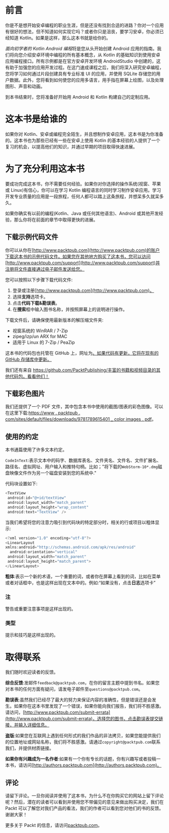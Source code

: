 # 前言

你是不是想开始安卓编程的职业生涯，但是还没有找到合适的进路？你对一个应用有很好的想法，但不知道如何实现它吗？或者你只是沮丧，要学习安卓，你必须已经知道 Kotlin。如果是这样，那么这本书就是给你的。

*面向初学者的 Kotlin Android 编程*将是您从头开始创建 Android 应用的指南。我们将向您介绍安卓环境中编程的所有基本概念，从 Kotlin 的基础知识到使用安卓应用编程接口。所有示例都是在官方安卓开发环境 AndroidStudio 中创建的，这有助于加强您的应用开发过程。在这门速成课程之后，我们将深入研究安卓编程，您将学习如何通过片段创建具有专业标准 UI 的应用，并使用 SQLite 存储您的用户数据。此外，您将看到如何使您的应用多语言，用手指在屏幕上绘图，以及处理图形、声音和动画。

到本书结束时，您将准备好开始用 Android 和 Kotlin 构建自己的定制应用。

# 这本书是给谁的

如果你对 Kotlin、安卓或编程完全陌生，并且想制作安卓应用，这本书是为你准备的。这本书也为那些已经有一些在安卓上使用 Kotlin 的基本经验的人提供了一个复习的机会，以提高他们的知识，并通过早期的项目取得快速进展。

# 为了充分利用这本书

要成功完成这本书，你不需要任何经验。如果你对你选择的操作系统(视窗、苹果或 Linux)有信心，你可以在学习 Kotlin 编程语言的同时学习制作安卓应用。学习开发专业质量的应用是一段旅程，任何人都可以踏上这条旅程，并想呆多久就呆多久。

如果你确实有以前的编程(Kotlin、Java 或任何其他语言)、Android 或其他开发经验，那么你将在前面的章节中取得更快的进展。

## 下载示例代码文件

你可以从你在[http://www.packtpub.com](http://www.packtpub.com)的账户下载这本书的示例代码文件。如果您在其他地方购买了这本书，您可以访问[http://www.packtpub.com/support](http://www.packtpub.com/support)并注册将文件直接通过电子邮件发送给您。

您可以按照以下步骤下载代码文件:

1.  登录或注册[http://www.packtpub.com](http://www.packtpub.com)。
2.  选择**支持**选项卡。
3.  点击**代码下载&勘误表**。
4.  在**搜索**框中输入图书名称，并按照屏幕上的说明进行操作。

下载文件后，请确保使用最新版本的解压缩文件夹:

*   视窗系统的 WinRAR / 7-Zip
*   zipeg/izp/un ARX for MAC
*   适用于 Linux 的 7-Zip / PeaZip

这本书的代码包也托管在 GitHub 上，网址为[。如果代码有更新，它将在现有的 GitHub 存储库中更新。](https://github.com/PacktPublishing/Android-Programming-with-Kotlin-for-Beginners)

我们还有来自 https://github.com/PacktPublishing/丰富的书籍和视频目录的其他代码包。看看他们！

## 下载彩色图片

我们还提供了一个 PDF 文件，其中包含本书中使用的截图/图表的彩色图像。可以在这里下载:[https://www . packtpub . com/sites/default/files/downloads/9781789615401 _ color images . pdf](_ColorImages.pdf)。

## 使用的约定

本书通篇使用了许多文本约定。

`CodeInText`:表示文本中的码字、数据库表名、文件夹名、文件名、文件扩展名、路径名、虚拟网址、用户输入和推特句柄。比如；"将下载的`WebStorm-10*.dmg`磁盘映像文件作为另一个磁盘安装到您的系统中."

代码块设置如下:

```kt
<TextView
 android:id="@+id/textView"
 android:layout_width="match_parent"
 android:layout_height="wrap_content"
 android:text="TextView" />
```

当我们希望将您的注意力吸引到代码块的特定部分时，相关的行或项目以粗体显示:

```kt
<?xml version="1.0" encoding="utf-8"?>
<LinearLayout
xmlns:android="http://schemas.android.com/apk/res/android"
  android:orientation="vertical"
 android:layout_width="match_parent"
 android:layout_height="match_parent">
</LinearLayout>  
```

**粗体**:表示一个新的术语，一个重要的词，或者你在屏幕上看到的词，比如在菜单或者对话框中，也是这样出现在文本中的。例如:“如果没有，点击**日志**选项卡”

### 注

警告或重要注意事项是这样出现的。

### 类型

提示和技巧是这样出现的。

# 取得联系

我们随时欢迎读者的反馈。

**综合反馈**:发邮件`feedback@packtpub.com`，在你的留言主题中提到书名。如果您对本书的任何方面有疑问，请发电子邮件至`questions@packtpub.com`。

**勘误表**:虽然我们已经尽了最大的努力来保证内容的准确性，但是错误还是会发生。如果你在这本书里发现了一个错误，如果你能向我们报告，我们将不胜感激。请访问，[http://www.packtpub.com/submit-errata](http://www.packtpub.com/submit-errata)，选择您的图书，点击勘误表提交链接，并输入详细信息。

**盗版**:如果您在互联网上遇到任何形式的我们作品的非法拷贝，如果您能提供我们的位置地址或网站名称，我们将不胜感激。请通过`copyright@packtpub.com`联系我们，并提供材质链接。

**如果你有兴趣成为一名作者**:如果有一个你有专长的话题，你有兴趣写或者投稿一本书，请访问[http://authors.packtpub.com](http://authors.packtpub.com)。

## 评论

请留下评论。一旦你阅读并使用了这本书，为什么不在你购买它的网站上留下评论呢？然后，潜在的读者可以看到并使用您不带偏见的意见来做出购买决定，我们在 Packt 可以了解您对我们产品的看法，我们的作者可以看到您对他们的书的反馈。谢谢大家！

更多关于 Packt 的信息，请访问[packtpub.com](http://packtpub.com)。